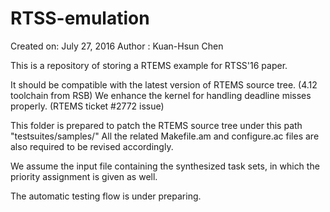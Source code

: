 # RTSS-emulation
Created on: July 27, 2016
   Author : Kuan-Hsun Chen

This is a repository of storing a RTEMS example for RTSS'16 paper.

It should be compatible with the latest version of RTEMS source tree. (4.12 toolchain from RSB)
We enhance the kernel for handling deadline misses properly. (RTEMS ticket #2772 issue)

This folder is prepared to patch the RTEMS source tree under this path "testsuites/samples/"
All the related Makefile.am and configure.ac files are also required to be revised accordingly.

We assume the input file containing the synthesized task sets, in which the priority assignment is given as well.

The automatic testing flow is under preparing.

